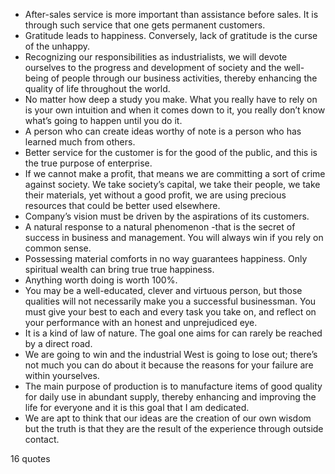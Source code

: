  - After-sales service is more important than assistance before sales. It is through such service that one gets permanent customers.
 - Gratitude leads to happiness. Conversely, lack of gratitude is the curse of the unhappy.
 - Recognizing our responsibilities as industrialists, we will devote ourselves to the progress and development of society and the well-being of people through our business activities, thereby enhancing the quality of life throughout the world.
 - No matter how deep a study you make. What you really have to rely on is your own intuition and when it comes down to it, you really don’t know what’s going to happen until you do it.
 - A person who can create ideas worthy of note is a person who has learned much from others.
 - Better service for the customer is for the good of the public, and this is the true purpose of enterprise.
 - If we cannot make a profit, that means we are committing a sort of crime against society. We take society’s capital, we take their people, we take their materials, yet without a good profit, we are using precious resources that could be better used elsewhere.
 - Company’s vision must be driven by the aspirations of its customers.
 - A natural response to a natural phenomenon -that is the secret of success in business and management. You will always win if you rely on common sense.
 - Possessing material comforts in no way guarantees happiness. Only spiritual wealth can bring true true happiness.
 - Anything worth doing is worth 100%.
 - You may be a well-educated, clever and virtuous person, but those qualities will not necessarily make you a successful businessman. You must give your best to each and every task you take on, and reflect on your performance with an honest and unprejudiced eye.
 - It is a kind of law of nature. The goal one aims for can rarely be reached by a direct road.
 - We are going to win and the industrial West is going to lose out; there’s not much you can do about it because the reasons for your failure are within yourselves.
 - The main purpose of production is to manufacture items of good quality for daily use in abundant supply, thereby enhancing and improving the life for everyone and it is this goal that I am dedicated.
 - We are apt to think that our ideas are the creation of our own wisdom but the truth is that they are the result of the experience through outside contact.

16 quotes